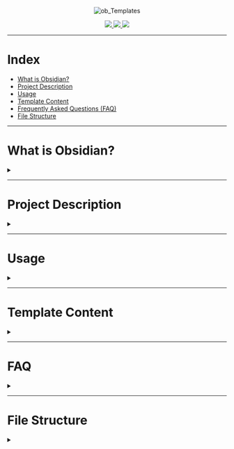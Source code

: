 <div align="center">

![ob_Templates](https://user-images.githubusercontent.com/89364200/178482594-6c5673bc-6c21-46a5-a048-b2fafcf90407.png)


<a href="https://discord.gg/veuWUTm">
  <img src="https://img.shields.io/discord/686053708261228577?color=%234E5D94%20&label=Obsidian Discord Server&logo=Discord&logoColor=white">
</a>
<a href="https://www.reddit.com/r/ObsidianMD/">
  <img src="https://img.shields.io/reddit/subreddit-subscribers/obsidianmd?label=r%2Fobsidianmd&logo=reddit&logoColor=white&?link=https://www.reddit.com/r/ObsidianMD/">
</a>
<a href="https://forum.obsidian.md/">
  <img src="https://img.shields.io/badge/Obsidian Forum-Discuss-%238471DA">
</a>

</div>

---

# Index

- [What is Obsidian?](#what-is-obsidian)
- [Project Description](#project-description)
- [Usage](#usage)
- [Template Content](#template-content)
- [Frequently Asked Questions (FAQ)](#faq)
- [File Structure](#file-structure)

---

# What is Obsidian?
<details>
<summary></summary>

**The human brain is non-linear: we jump from idea to idea, all the time. Your second brain should work the same.**

**In Obsidian, making and following connections is frictionless. Tend to your notes like a gardener; at the end of the day, sit back and marvel at your own knowledge graph.**

- [Official Obsidian Website](https://obsidian.md)

</details>

---

# Project Description
<details>
<summary></summary>

OB_Templates is an <a href="https://obsidian.md/">Obsidian</a> reference for my note templates. 

I have crafted these templates for my personal use, as such, they are tailor-made for my needs.
In any case, I decided to share them since most of them have been created based on other peoples' templates, my OneNote, work notes, and years of note taking.

I have converted coffee into this repository. If you think it was worth it, consider helping me buy more coffee: <a href="https://www.paypal.com/paypalme/llzektorll"> PayPal </a>

</details>

---

# Usage
<details>
<summary></summary>

OB_Templates it's not a vault template, this is simply a folder of templates to be added in your vault. 

You can add the templates to your vault in different ways, these are some of my easiest examples.

1. Download the repository, extract the files and add to your vault.
2. Go to a specific template and copy the text (Make sure you open in raw mode) and copy the text to a file in your vault.


</details>

---

# Template Content
<details>
<summary></summary>

You can find here a general list of all the template fields 


1. <a href="https://github.com/llZektorll/OB_Template/tree/main/0A_Templates/0A_1_Logs">Logs </a> - Templates for daily log, weekly, monthly and yearly reviews

2. <a href="https://github.com/llZektorll/OB_Template/tree/main/0A_Templates/0A_2_Lists">Lists </a> - Template for a simple lists

3. <a href="https://github.com/llZektorll/OB_Template/tree/main/0A_Templates/0A_3_Project">Projects </a> - Template for projects and action plans

4. <a href="https://github.com/llZektorll/OB_Template/tree/main/0A_Templates/0A_4_Course">Courses </a> - Template to store information about a course and it's notes

5. <a href="https://github.com/llZektorll/OB_Template/tree/main/0A_Templates/0A_5_DecisionMaking">Decision-Making </a> - Template to help make decisions

6. <a href="https://github.com/llZektorll/OB_Template/tree/main/0A_Templates/0A_6_Books">Books </a> - Template to store information about a book and book notes

7. <a href="https://github.com/llZektorll/OB_Template/tree/main/0A_Templates/0A_7_Blog">Blog </a> - Template to create a blog post

8. <a href="https://github.com/llZektorll/OB_Template/tree/main/0A_Templates/0A_8_Reviews">Reviews </a> - Template to review a game

9. <a href="https://github.com/llZektorll/OB_Template/tree/main/0A_Templates/0A_9_Recipes">Recipes </a> - Template to store cooking recipes

10. <a href="https://github.com/llZektorll/OB_Template/tree/main/0A_Templates/0A_10_Entertainment">Entertainment </a> - Template to store information on TV Shows, Movies etc.

11. <a href="https://github.com/llZektorll/OB_Template/tree/main/0A_Templates/0A_11_Application">Application </a> - Template to store information on known applications

12. <a href="https://github.com/llZektorll/OB_Template/tree/main/0A_Templates/0A_12_Contact">Contact </a> - Template to create a person contact

13. <a href="https://github.com/llZektorll/OB_Template/tree/main/0A_Templates/0A_13_Meeting">Meeting </a> - Template for meetings

14. <a href="https://github.com/llZektorll/OB_Template/tree/main/0A_Templates/0A_14_Trackers"> Trackers </a> - Templates to track information or sort information

15. <a href="https://github.com/llZektorll/OB_Template/tree/main/0A_Templates/0A_15_Company"> Company </a> - Templates register a company in your vault

99. <a href="https://github.com/llZektorll/OB_Template/tree/main/0A_Templates/0A_99_Index">Index </a> - Template to index your vault


</details>

---

# FAQ
<details>
<summary></summary>

	❓ - How do i add the templates ?

A: Simply copy the templates folder or the specific template file to your vault.

	❓ - How do I use the templates ?

A: As a general rule, most templates need to be "Imported". In other words, make sure you have at least Obsidian native templates option enabled and configured.

	❓ - Can I contribute to the repository ?

A: YES! You are free to submit any template you use.

	❓ - Can i clone the repository?

A: Yes, just make sure to leave the credits.

	❓ - Is there any pre-requisite plugin to use the templates?

A: Yes and No. I'm assuming you already have, DataView and Advanced Tables. But it does not hurt to have Dynamic Table of Contents.

	❓ - What is the meaning of the Tag's ?
A: All the Tag's in the templates are just examples. 

	❓ - My question/issue is not listed here, how can i get an answer ?
A: For any queries please head to the Obsidian forum and check the template thread. <a href="https://forum.obsidian.md/t/obsidian-notes-template/28940">OB_Template Thread </a>, I will answer as fast as possible. 

</details>

---

# File Structure
<details>
<summary></summary>

This file structure is designed to fit my need, I will leave a brief explanation on how it works.

1. All folder start with "0" followed by a letter Since this is my main note system it's value is 0, the letter determines the folder main branch.
EX: 0A_Template. "0" -> Root notes folder "A" -> First vault folder "Templates" -> Main type of information

2. All the files carry the information from it's hierarchy.
EX: 0A_1_1_DailyLog, "0" -> Root notes folder "A" -> First vault folder "1" -> first folder in the vault "1" -> First Sub-folder "DailyLog" -> File Name

</details>
